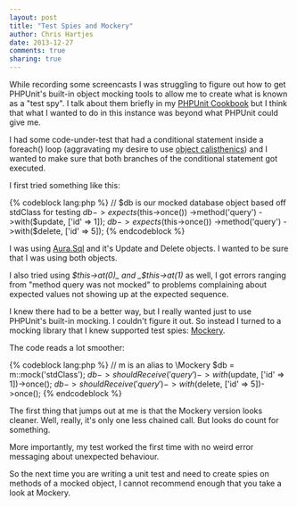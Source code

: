 ```yaml
---
layout: post
title: "Test Spies and Mockery"
author: Chris Hartjes
date: 2013-12-27
comments: true
sharing: true
---
```

While recording some screencasts I was struggling to figure out how to
get PHPUnit's built-in object mocking tools to allow me to create what is
known as a "test spy". I talk about them briefly in my [PHPUnit Cookbook](http://grumpy-phpunit.com)
but I think that what I wanted to do in this instance was beyond what PHPUnit
could give me.

I had some code-under-test that had a conditional statement inside a foreach()
loop (aggravating my desire to use [object calisthenics](http://www.slideshare.net/rdohms/bettercode-phpbenelux212alternate))
and I wanted to make sure that both branches of the conditional statement got
executed.

I first tried something like this:

{% codeblock lang:php %}
    // $db is our mocked database object based off stdClass for testing
    $db->expects($this->once())
        ->method('query')
        ->with($update, ['id' => 1]);
    $db->expects($this->once())
        ->method('query')
        ->with($delete, ['id' => 5]);
{% endcodeblock %}

I was using [Aura.Sql](http://auraphp.com/manuals/v1/en/sql/) and it's Update
and Delete objects. I wanted to be sure that I was using both objects.

I also tried using _$this->at(0)_ and _$this->at(1)_ as well, I got errors
ranging from "method query was not mocked" to problems complaining about
expected values not showing up at the expected sequence.

I knew there had to be a better way, but I really wanted just to use PHPUnit's
built-in mocking. I couldn't figure it out. So instead I turned to a mocking
library that I knew supported test spies: [Mockery](https://github.com/padraic/mockery).

The code reads a lot smoother:

{% codeblock lang:php %}
    // m is an alias to \Mockery
    $db = m::mock('stdClass');
    $db->shouldReceive('query')->with($update, ['id' => 1])->once();
    $db->shouldReceive('query')->with($delete, ['id' => 5])->once();
{% endcodeblock %}

The first thing that jumps out at me is that the Mockery version looks cleaner.
Well, really, it's only one less chained call. But looks do count for something.

More importantly, my test worked the first time with no weird error messaging
about unexpected behaviour.

So the next time you are writing a unit test and need to create spies on
methods of a mocked object, I cannot recommend enough that you take a look
at Mockery.
